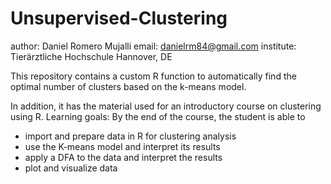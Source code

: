 # Unsupervised-Clustering

author: Daniel Romero Mujalli
email: danielrm84@gmail.com
institute: Tierärztliche Hochschule Hannover, DE


This repository contains a custom R function to automatically find the optimal number of clusters based on the k-means model.

In addition, it has the material used for an introductory course on clustering using R. 
Learning goals:
By the end of the course, the student is able to

- import and prepare data in R for clustering analysis
- use the K-means model and interpret its results
- apply a DFA to the data and interpret the results
- plot and visualize data
